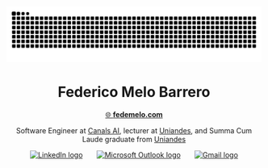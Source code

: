 <img src="https://raw.githubusercontent.com/fedemelo/fedemelo/output/snake.svg" alt="Snake animation" />

<div align="center">
  <h1>Federico Melo Barrero</h1>
  <p>
    <a href="https://fedemelo.com" target="_blank">
      🌐 <strong>fedemelo.com</strong>
    </a>
  </p>
  <p>Software Engineer at <a href="https://www.canals.ai/">Canals AI</a>, lecturer at <a href="https://www.uniandes.edu.co/">Uniandes</a>, and Summa Cum Laude graduate from <a href="https://www.uniandes.edu.co/">Uniandes</a></p>
  <a href="https://www.linkedin.com/in/federico-melo/" target="_blank">
    <img 
      src="https://raw.githubusercontent.com/maurodesouza/profile-readme-generator/master/src/assets/icons/social/linkedin/default.svg" 
      width="20" 
      height="20" 
      alt="LinkedIn logo" 
    /></a>
  &nbsp; &nbsp; &nbsp;
  <a href="mailto:f.melo@uniandes.edu.co" target="_blank">
    <img 
      src="https://raw.githubusercontent.com/maurodesouza/profile-readme-generator/master/src/assets/icons/social/microsoft-outlook/default.svg" 
      width="20" 
      height="20" 
      alt="Microsoft Outlook logo" /></a>
  &nbsp; &nbsp; &nbsp;
  <a href="mailto:federicomelobarrero@gmail.com" target="_blank">
    <img 
      src="https://raw.githubusercontent.com/maurodesouza/profile-readme-generator/master/src/assets/icons/social/gmail/default.svg" 
      width="20"
      height="20" 
      alt="Gmail logo" />
  </a>
</div>
